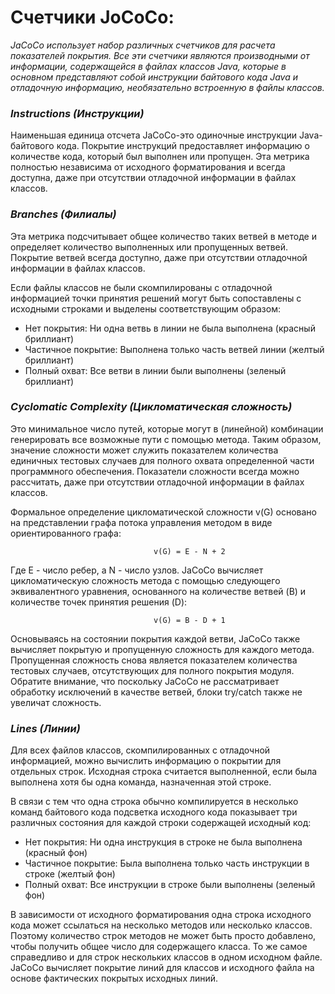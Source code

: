 # **Счетчики JoCoCo:**

*JaCoCo использует набор различных счетчиков для расчета показателей покрытия. Все эти счетчики являются производными от
информации, содержащейся в файлах классов Java, которые в основном представляют собой инструкции байтового кода Java и
отладочную информацию, необязательно встроенную в файлы классов.*

### *Instructions (Инструкции)*

Наименьшая единица отсчета JaCoCo-это одиночные инструкции Java-байтового кода. Покрытие инструкций предоставляет
информацию о количестве кода, который был выполнен или пропущен. Эта метрика полностью независима от исходного
форматирования и всегда доступна, даже при отсутствии отладочной информации в файлах классов.

### *Branches (Филиалы)*

Эта метрика подсчитывает общее количество таких ветвей в методе и определяет количество выполненных или пропущенных
ветвей. Покрытие ветвей всегда доступно, даже при отсутствии отладочной информации в файлах классов.

Если файлы классов не были скомпилированы с отладочной информацией точки принятия решений могут быть сопоставлены с
исходными строками и выделены соответствующим образом:

- Нет покрытия: Ни одна ветвь в линии не была выполнена (красный бриллиант)
- Частичное покрытие: Выполнена только часть ветвей линии (желтый бриллиант)
- Полный охват: Все ветви в линии были выполнены (зеленый бриллиант)

### *Cyclomatic Complexity (Цикломатическая сложность)*

Это минимальное число путей, которые могут в (линейной) комбинации генерировать все возможные пути с помощью метода.
Таким образом, значение сложности может служить показателем количества единичных тестовых случаев для полного охвата
определенной части программного обеспечения. Показатели сложности всегда можно рассчитать, даже при отсутствии
отладочной информации в файлах классов.

Формальное определение цикломатической сложности v(G) основано на представлении графа потока управления методом в виде
ориентированного графа:

                                    v(G) = E - N + 2

Где E - число ребер, а N - число узлов. JaCoCo вычисляет цикломатическую сложность метода с помощью следующего
эквивалентного уравнения, основанного на количестве ветвей (B) и количестве точек принятия решения (D):

                                    v(G) = B - D + 1

Основываясь на состоянии покрытия каждой ветви, JaCoCo также вычисляет покрытую и пропущенную сложность для каждого
метода. Пропущенная сложность снова является показателем количества тестовых случаев, отсутствующих для полного покрытия
модуля. Обратите внимание, что поскольку JaCoCo не рассматривает обработку исключений в качестве ветвей, блоки try/catch
также не увеличат сложность.

### *Lines (Линии)*

Для всех файлов классов, скомпилированных с отладочной информацией, можно вычислить информацию о покрытии для отдельных
строк. Исходная строка считается выполненной, если была выполнена хотя бы одна команда, назначенная этой строке.

В связи с тем что одна строка обычно компилируется в несколько команд байтового кода подсветка исходного кода показывает
три различных состояния для каждой строки содержащей исходный код:

- Нет покрытия: Ни одна инструкция в строке не была выполнена (красный фон)
- Частичное покрытие: Была выполнена только часть инструкции в строке (желтый фон)
- Полный охват: Все инструкции в строке были выполнены (зеленый фон)

В зависимости от исходного форматирования одна строка исходного кода может ссылаться на несколько методов или несколько
классов. Поэтому количество строк методов не может быть просто добавлено, чтобы получить общее число для содержащего
класса. То же самое справедливо и для строк нескольких классов в одном исходном файле. JaCoCo вычисляет покрытие линий
для классов и исходного файла на основе фактических покрытых исходных линий.

